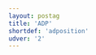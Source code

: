 ```yaml
---
layout: postag
title: 'ADP'
shortdef: 'adposition'
udver: '2'
---
```

<!-- Interlanguage links updated Pá kvě 14 11:08:17 CEST 2021 -->
